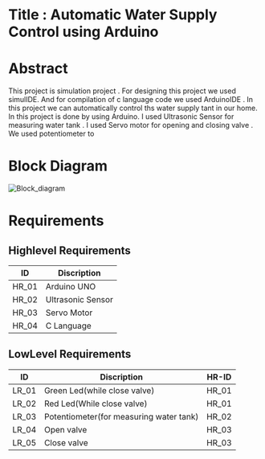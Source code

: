 # Title : Automatic Water Supply Control using Arduino

# Abstract 
This project is simulation project . For designing this project we used simulIDE. And for compilation of c language code we used ArduinoIDE . In this project we can automatically control ths water supply tant in our home. In this project is done by using Arduino. I used Ultrasonic Sensor for measuring water tank . I used Servo motor for opening and closing valve . We used potentiometer to 
# Block Diagram
![Block_diagram](https://user-images.githubusercontent.com/98832647/155829963-069490ff-8a31-412b-8353-048190e6a296.png)
# Requirements 
## Highlevel Requirements
|  ID  |   Discription  |
|------|----------------|
| HR_01| Arduino UNO    |
| HR_02| Ultrasonic Sensor|
| HR_03| Servo Motor |
| HR_04| C Language |

## LowLevel Requirements
|  ID  |   Discription  | HR-ID |
|------|----------------|-------|
| LR_01|  Green Led(while close valve) | HR_01 |
| LR_02|  Red Led(While close valve) | HR_01 |
| LR_03|  Potentiometer(for measuring water tank) | HR_02 |
| LR_04|  Open valve | HR_03|
| LR_05|  Close valve| HR_03|

